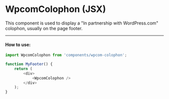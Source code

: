 # WpcomColophon (JSX)

This component is used to display a "In partnership with WordPress.com" colophon, usually on the page footer.

---

#### How to use:

```js
import WpcomColophon from 'components/wpcom-colophon';

function MyFooter() {
	return (
		<div>
			<WpcomColophon />
		</div>
	);
}
```
